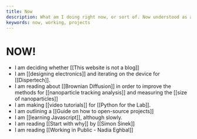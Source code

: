 ```yaml
---
title: Now
description: What am I doing right now, or sort of. Now understood as a continuum and not as an instant.
keywords: now, working, projects
---
```

# NOW!
- I am deciding whether [[This website is not a blog]]
- I am [[designing electronics]] and iterating on the device for [[Dispertech]]. 
- I am reading about [[Brownian Diffusion]] in order to improve the methods for [[nanoparticle tracking analysis]] and measuring the [[size of nanoparticles]]
- I am making [[video tutorials]] for [[Python for the Lab]]. 
- I am outlining a [[Guide on how to open-source projects]]
- I am [[learning Javascript]], although slowly.
- I am reading [[Start with why]] by [[Simon Sinek]]
- I am reading [[Working in Public - Nadia Eghbal]]